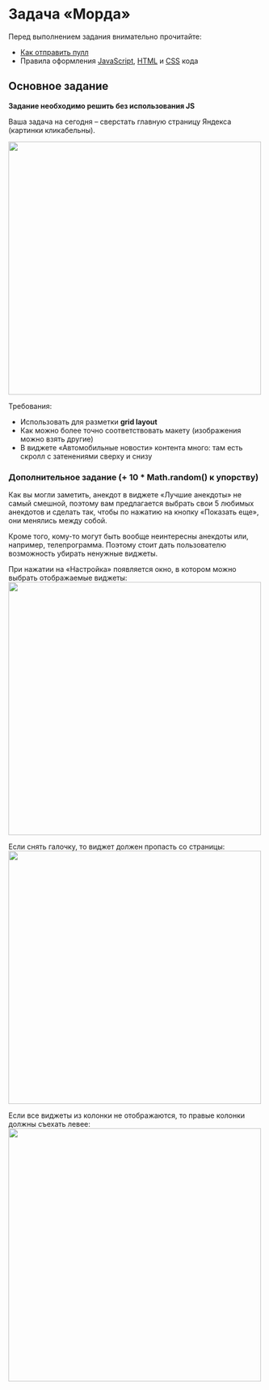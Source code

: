 # Задача «Морда»

Перед выполнением задания внимательно прочитайте:

- [Как отправить пулл](https://github.com/urfu-2017/guides/blob/master/workflow/pull.md)
- Правила оформления [JavaScript](https://github.com/urfu-2017/guides/blob/master/codestyle/js.md), [HTML](https://github.com/urfu-2017/guides/blob/master/codestyle/html.md) и [CSS](https://github.com/urfu-2017/guides/blob/master/codestyle/css.md) кода

## Основное задание

__Задание необходимо решить без использования JS__

Ваша задача на сегодня – сверстать главную страницу Яндекса (картинки кликабельны).

<a href="https://img-fotki.yandex.ru/get/509739/398476706.0/0_1e315f_ac5a1d9e_-4-orig" target="_blank">
<img width="500" src="https://img-fotki.yandex.ru/get/509739/398476706.0/0_1e315f_ac5a1d9e_-4-orig">
</a>


Требования:

* Использовать для разметки __grid layout__
* Как можно более точно соответствовать макету (изображения можно взять другие)
* В виджете «Автомобильные новости» контента много: там есть скролл с затенениями сверху и снизу

### Дополнительное задание (+ 10 * Math.random() к упорству)

Как вы могли заметить, анекдот в виджете «Лучшие анекдоты» не самый смешной, поэтому вам предлагается выбрать свои 5 любимых анекдотов и сделать так, чтобы по нажатию на кнопку «Показать еще», они менялись между собой.

Кроме того, кому-то могут быть вообще неинтересны анекдоты или, например, телепрограмма. Поэтому стоит дать пользователю возможность убирать ненужные виджеты.

При нажатии на «Настройка» появляется окно, в котором можно выбрать отображаемые виджеты:
<a href="https://img-fotki.yandex.ru/get/874316/398476706.0/0_1e3160_2155e63a_orig" target="_blank">
<img width="500" src="https://img-fotki.yandex.ru/get/874316/398476706.0/0_1e3160_2155e63a_orig">
</a>

Если снять галочку, то виджет должен пропасть со страницы:
<a href="https://img-fotki.yandex.ru/get/518060/398476706.0/0_1e3155_4407fe15_orig" target="_blank">
<img width="500" src="https://img-fotki.yandex.ru/get/518060/398476706.0/0_1e3155_4407fe15_orig">
</a>

Если все виджеты из колонки не отображаются, то правые колонки должны съехать левее:
<a href="https://img-fotki.yandex.ru/get/368754/398476706.0/0_1e3161_4cf2b947_orig" target="_blank">
<img width="500" src="https://img-fotki.yandex.ru/get/368754/398476706.0/0_1e3161_4cf2b947_orig">
</a>
